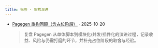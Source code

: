 ```yaml
---
title: 标签 · 架构演进
---
```


- [Pagegen 重构回顾（含占位阶段）](/zh/content/pagegen-retrospective/) · 2025-10-20
  > 复盘 Pagegen 从单体脚本到模块化/并发/插件化的演进过程，记录收益、风险与仍需打磨的环节，并补充占位阶段的取舍与经验。
